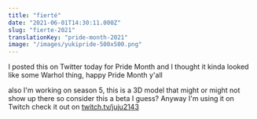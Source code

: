 ```yaml
---
title: "fierté"
date: "2021-06-01T14:30:11.000Z"
slug: "fierte-2021"
translationKey: "pride-month-2021"
image: "/images/yukipride-500x500.png"
---
```


I posted this on Twitter today for Pride Month and I thought it kinda looked like some Warhol thing, happy Pride Month y'all

also I'm working on season 5, this is a 3D model that might or might not show up there so consider this a beta I guess? Anyway I'm using it on Twitch check it out on [twitch.tv/juju2143](http://twitch.tv/juju2143)
